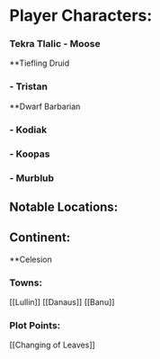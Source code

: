 
# Player Characters: 

### Tekra Tlalic - Moose
**Tiefling Druid

### - Tristan
**Dwarf Barbarian

### - Kodiak

### - Koopas

### - Murblub


## Notable Locations:

## Continent:
**Celesion

### Towns:

[[Lullin]]
[[Danaus]]
[[Banu]]

### Plot Points:
[[Changing of Leaves]]
